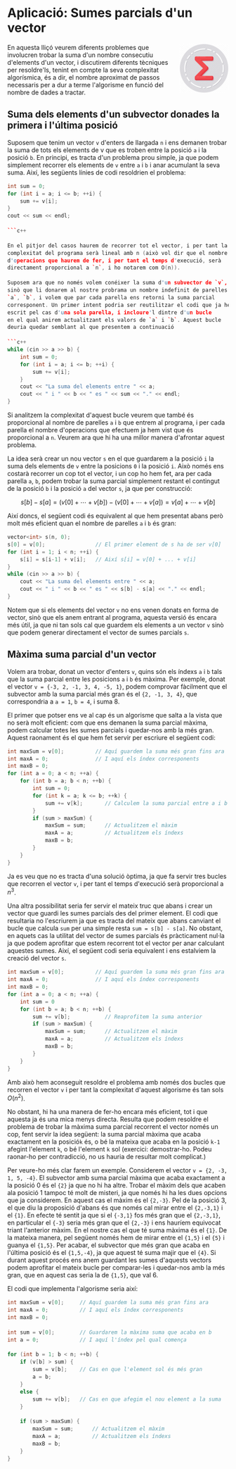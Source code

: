 # Aplicació: Sumes parcials d'un vector

<img src='./sumes-parcials.png' style='height: 8em; float: right; margin: 0 0 1em 1em;'/>

En aquesta lliçó veurem diferents problemes que involucren trobar la suma d'un
nombre consecutiu d'elements d'un vector, i discutirem diferents tècniques per
resoldre'ls, tenint en compte la seva complexitat algorísmica, és a dir, el
nombre aproximat de passos necessaris per a dur a terme l'algorisme en funció
del nombre de dades a tractar.

## Suma dels elements d'un subvector donades la primera i l'última posició

Suposem que tenim un vector `v` d'enters de llargada `n` i ens demanen
trobar la suma de tots els elements de v que es troben entre la posició
`a` i la posició `b`. En principi, es tracta d'un problema prou simple,
ja que podem simplement recorrer els elements de `v` entre `a` i `b` i
anar acumulant la seva suma. Així, les següents línies de codi
resoldrien el problema:

````c++
int sum = 0;
for (int i = a; i <= b; ++i) {
	sum += v[i];
}
cout << sum << endl;

```c++

En el pitjor del casos haurem de recorrer tot el vector, i per tant la
complexitat del programa serà lineal amb n (això vol dir que el nombre
d'operacions que haurem de fer, i per tant el temps d'execució, serà
directament proporcional a `n`, i ho notarem com O(n)).

Suposem ara que no només volem conéixer la suma d'un subvector de `v`,
sinò que li donarem al nostre probrama un nombre indefinit de parelles
`a`, `b`, i volem que par cada parella ens retorni la suma parcial
corresponent. Un primer intent podria ser reutilitzar el codi que ja hem
escrit pel cas d'una sola parella, i incloure'l dintre d'un bucle
en el qual anirem actualitzant els valors de `a` i `b`. Aquest bucle
deuria quedar semblant al que presentem a continuació

```c++
while (cin >> a >> b) {
	int sum = 0;
	for (int i = a; i <= b; ++i) {
		sum += v[i];
	}
	cout << "La suma del elements entre " << a;
	cout << " i " << b << " es " << sum << "." << endl;
}
````

Si analitzem la complexitat d'aquest bucle veurem que també és
proporcional al nombre de parelles `a` i `b` que entrem al programa,
i per cada parella el nombre d'operacions que efectuem ja hem vist
que és proporcional a `n`. Veurem ara que hi ha una millor manera
d'afrontar aquest problema.

La idea serà crear un nou vector `s` en el que guardarem a la posició
`i` la suma dels elements de `v` entre la posicions `0` i la posició
`i`. Això només ens costarà recorrer un cop tot el vector, i un cop ho
hem fet, ara per cada parella `a`, `b`, podem trobar la suma parcial
simplement restant el contingut de la posició `b` i la posició `a` del
vector `s`, ja que per construcció:

$$
s[b] - s[a] = (v[0] + \cdots + v[b]) - (v[0] + \cdots + v[a]) =
v[a] + \cdots + v[b]
$$

Així doncs, el següent codi és equivalent al que hem presentat abans
però molt més eficient quan el nombre de parelles `a` i `b` és gran:

```c++
vector<int> s(n, 0);
s[0] = v[0];                // El primer element de s ha de ser v[0]
for (int i = 1; i < n; ++i) {
	s[i] = s[i-1] + v[i];   // Així s[i] = v[0] + ... + v[i]
}
while (cin >> a >> b) {
	cout << "La suma del elements entre " << a;
	cout << " i " << b << " es " << s[b] - s[a] << "." << endl;
}
```

Notem que si els elements del vector `v` no ens venen donats en forma
de vector, sinò que els anem entrant al programa, aquesta versió és
encara més útil, ja que ni tan sols cal que guardem els elements a un
vector `v` sinò que podem generar directament el vector de sumes
parcials `s`.

## Màxima suma parcial d'un vector

Volem ara trobar, donat un vector d'enters `v`, quins són els índexs
`a` i `b` tals que la suma parcial entre les posicions `a` i `b` és
màxima. Per exemple, donat el vector `v = {-3, 2, -1, 3, 4, -5, 1}`,
podem comprovar fàcilment que el subvector amb la suma parcial més gran
és el `{2, -1, 3, 4}`, que correspondria a `a = 1`, `b = 4`, i suma 8.

El primer que potser ens ve al cap és un algorisme que salta a la vista
que no serà molt eficient: com que ens demanen la suma parcial màxima,
podem calcular totes les sumes parcials i quedar-nos amb la més gran.
Aquest raonament és el que hem fet servir per escriure el següent codi:

```c++
int maxSum = v[0];          // Aquí guardem la suma més gran fins ara
int maxA = 0;               // I aquí els índex corresponents
int maxB = 0;
for (int a = 0; a < n; ++a) {
	for (int b = a; b < n; ++b) {
		int sum = 0;
		for (int k = a; k <= b; ++k) {
			sum += v[k];       // Calculem la suma parcial entre a i b
		}
		if (sum > maxSum) {
			maxSum = sum;      // Actualitzem el màxim
			maxA = a;          // Actualitzem els índexs
			maxB = b;
		}
	}
}
```

Ja es veu que no es tracta d'una solució òptima, ja que fa servir tres
bucles que recorren el vector `v`, i per tant el temps d'execució serà
proporcional a $n^3$.

Una altra possibilitat seria fer servir el mateix truc que abans i crear
un vector que guardi les sumes parcials des del primer element. El codi
que resultaria no l'escriurem ja que es tracta del mateix que abans
canviant el bucle que calcula `sum` per una simple resta
`sum = s[b] - s[a]`. No obstant, en aquets cas la utilitat del vector
de sumes parcials és pràcticament nul·la ja que podem aprofitar que
estem recorrent tot el vector per anar calculant aquestes sumes. Així,
el següent codi seria equivalent i ens estalviem la creació del vector
`s`.

```c++
int maxSum = v[0];          // Aquí guardem la suma més gran fins ara
int maxA = 0;               // I aquí els índex corresponents
int maxB = 0;
for (int a = 0; a < n; ++a) {
	int sum = 0
	for (int b = a; b < n; ++b) {
		sum += v[b];           // Reaprofitem la suma anterior
		if (sum > maxSum) {
			maxSum = sum;      // Actualitzem el màxim
			maxA = a;          // Actualitzem els índexs
			maxB = b;
		}
	}
}
```

Amb això hem aconseguit resoldre el problema amb només dos bucles que
recorren el vector `v` i per tant la complexitat d'aquest algorisme
és tan sols $O(n^2)$.

No obstant, hi ha una manera de fer-ho encara més eficient, tot i que
aquesta ja és una mica menys directa. Resulta que podem resoldre el
problema de trobar la màxima suma parcial recorrent el vector només un
cop, fent servir la idea següent: la suma parcial màxima que acaba
exactament en la posició`k` és, o bé la mateixa que acaba en la posició
`k-1` afegint l'element `k`, o bé l'element `k` sol (exercici:
demostrar-ho. Podeu raonar-ho per contradicció, no us hauria de resultar
molt complicat.)

Per veure-ho més clar farem un exemple. Considerem el vector
`v = {2, -3, 1, 5, -4}`. El subvector amb suma parcial màxima que acaba
exactament a la posició 0 és el `{2}` ja que no hi ha altre. Trobar
el màxim dels que acaben ala posició 1 tampoc té molt de misteri,
ja que només hi ha les dues opcions que ja considerem. En aquest cas
el màxim és el `{2,-3}`. Pel de la posició 3, el que diu la proposició
d'abans és que només cal mirar entre el `{2,-3,1}` i el `{1}`. En efecte
té sentit ja que si el `{-3,1}` fos més gran que el `{2,-3,1}`, en
particular el `{-3}` seria més gran que el `{2,-3}` i ens hauríem
equivocat triant l'anterior màxim. En el nostre cas el que té suma
màxima és el `{1}`. De la mateixa manera, pel següent només hem de mirar
entre el `{1,5}` i el `{5}` i guanya el `{1,5}`. Per acabar, el
subvector que més gran que acaba en l'última posició és el `{1,5,-4}`,
ja que aquest té suma majir que el `{4}`. Si durant aquest procés ens
anem guardant les sumes d'aquests vectors podem aprofitar el mateix
bucle per comparar-les i quedar-nos amb la més gran, que en aquest cas
seria la de `{1,5}`, que val 6.

El codi que implementa l'algorisme seria així:

```c++
int maxSum = v[0];     // Aquí guardem la suma més gran fins ara
int maxA = 0;          // I aquí els índex corresponents
int maxB = 0;

int sum = v[0];        // Guardarem la màxima suma que acaba en b
int a = 0;             // I aquí l'índex pel qual comença

for (int b = 1; b < n; ++b) {
	if (v[b] > sum) {
		sum = v[b];    // Cas en que l'element sol és més gran
		a = b;
	}
	else {
		sum += v[b];   // Cas en que afegim el nou element a la suma
	}

	if (sum > maxSum) {
		maxSum = sum;      // Actualitzem el màxim
		maxA = a;          // Actualitzem els índexs
		maxB = b;
	}
}
```

<Autors autors="rafah"/>
